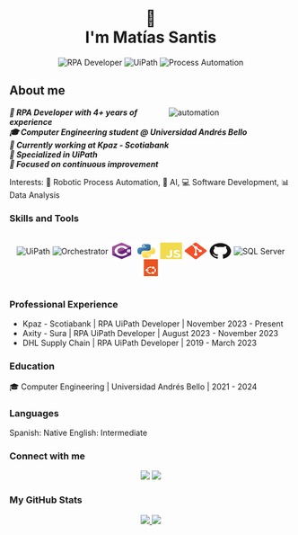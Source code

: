 <h1 align="center">👋<br> I'm Matías Santis</h1>
<div align="center">
  <p align="center"> 
    <img src="https://img.shields.io/badge/-RPA%20Developer-blue?style=flat-square" alt="RPA Developer"/>
    <img src="https://img.shields.io/badge/-UiPath-orange?style=flat-square" alt="UiPath"/>
    <img src="https://img.shields.io/badge/-Process%20Automation-green?style=flat-square" alt="Process Automation"/>
  </p>
</div>
<div>
  <h2> About me </h2>
  <img align="right" width=220px alt="automation" src="https://media.giphy.com/media/2higF6P3xOhMY/giphy.gif"/>
  <p align="left"><i><b>
  🤖 RPA Developer with 4+ years of experience<br>
  🎓 Computer Engineering student @ Universidad Andrés Bello<br>
  💼 Currently working at Kpaz - Scotiabank<br>
  🔧 Specialized in UiPath<br>
  🌟 Focused on continuous improvement
  </i></b></p>
  <p>Interests: 🤖 Robotic Process Automation, 🧠 AI, 💻 Software Development, 📊 Data Analysis</p>
</div>
<h3> Skills and Tools </h3>
<div align="center" valign="top"><br>
  <img align="center" alt="UiPath" height="30" width="40" src="https://cdn.worldvectorlogo.com/logos/uipath-2.svg">
  <img align="center" alt="Orchestrator" height="30" width="40" src="https://cdn.worldvectorlogo.com/logos/uipath-2.svg">
  <img align="center" alt="C#" height="30" width="40" src="https://raw.githubusercontent.com/devicons/devicon/master/icons/csharp/csharp-original.svg">
  <img align="center" alt="Python" height="30" width="40" src="https://raw.githubusercontent.com/devicons/devicon/master/icons/python/python-original.svg">
  <img align="center" alt="JavaScript" height="30" width="40" src="https://raw.githubusercontent.com/devicons/devicon/master/icons/javascript/javascript-plain.svg">
  <img align="center" alt="Git" height="30" width="40" src="https://raw.githubusercontent.com/devicons/devicon/master/icons/git/git-original.svg">
  <img align="center" alt="GitHub" height="30" width="40" src="https://raw.githubusercontent.com/devicons/devicon/master/icons/github/github-original.svg">
  <img align="center" alt="SQL Server" height="30" width="40" src="https://cdn.worldvectorlogo.com/logos/microsoft-sql-server-1.svg">
  <img align="center" alt="Ubuntu" height="30" width="40" src="https://raw.githubusercontent.com/devicons/devicon/master/icons/ubuntu/ubuntu-plain.svg">
</div><br>
<h3> Professional Experience </h3>

- Kpaz - Scotiabank | RPA UiPath Developer | November 2023 - Present
- Axity - Sura | RPA UiPath Developer | August 2023 - November 2023
- DHL Supply Chain | RPA UiPath Developer | 2019 - March 2023

<h3> Education </h3>
🎓 Computer Engineering | Universidad Andrés Bello | 2021 - 2024
<h3> Languages </h3>

Spanish: Native
English: Intermediate

<h3> Connect with me </h3>
<div align="center">
  <a href="https://www.linkedin.com/in/matias-santis-urzua/" target="_blank"><img src="https://img.shields.io/badge/-LinkedIn-%230077B5?style=for-the-badge&logo=linkedin&logoColor=white" target="_blank"></a> 
  <a href="mailto:msantisurzua@gmail.com"><img src="https://img.shields.io/badge/-Email-%23333?style=for-the-badge&logo=gmail&logoColor=white&color=red" target="_blank"></a>
</div>
<h3> My GitHub Stats </h3>
<div align ="center">
  <a href="https://github.com/matiaskoyote">
    <img height="150em" src="https://github-readme-stats.vercel.app/api?username=matiaskoyote&count_private=true&include_all_commits=true&show_icons=true&theme=dark&hide_border=false&show_owner=true"/>
    <img height="150em" src="https://github-readme-stats.vercel.app/api/top-langs/?username=matiaskoyote&theme=dark&hide_border=false&&layout=compact"/>
  </a>
</div>
